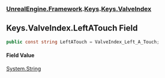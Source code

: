 ### [UnrealEngine.Framework](./UnrealEngine-Framework.md 'UnrealEngine.Framework').[Keys](./Keys.md 'UnrealEngine.Framework.Keys').[Keys.ValveIndex](./Keys-ValveIndex.md 'UnrealEngine.Framework.Keys.ValveIndex')
## Keys.ValveIndex.LeftATouch Field
  
```csharp
public const string LeftATouch = ValveIndex_Left_A_Touch;
```
#### Field Value
[System.String](https://docs.microsoft.com/en-us/dotnet/api/System.String 'System.String')  
